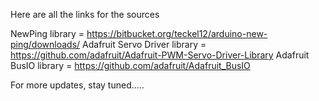 Here are all the links for the sources

NewPing library = https://bitbucket.org/teckel12/arduino-new-ping/downloads/
Adafruit Servo Driver library = https://github.com/adafruit/Adafruit-PWM-Servo-Driver-Library
Adafruit BusIO library = https://github.com/adafruit/Adafruit_BusIO

For more updates, stay tuned.....
